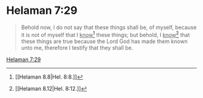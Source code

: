 # Helaman 7:29

> Behold now, I do not say that these things shall be, of myself, because it is not of myself that I <u>know</u>[^a] these things; but behold, I <u>know</u>[^b] that these things are true because the Lord God has made them known unto me, therefore I testify that they shall be.

[Helaman 7:29](https://www.churchofjesuschrist.org/study/scriptures/bofm/hel/7?lang=eng&id=p29#p29)


[^a]: [[Helaman 8.8|Hel. 8:8.]]
[^b]: [[Helaman 8.12|Hel. 8:12.]]
